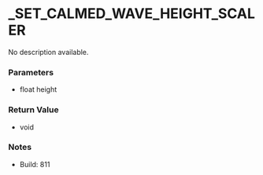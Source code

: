 # _SET_CALMED_WAVE_HEIGHT_SCALER

No description available.

### Parameters
* float height

### Return Value
* void

### Notes
* Build: 811

